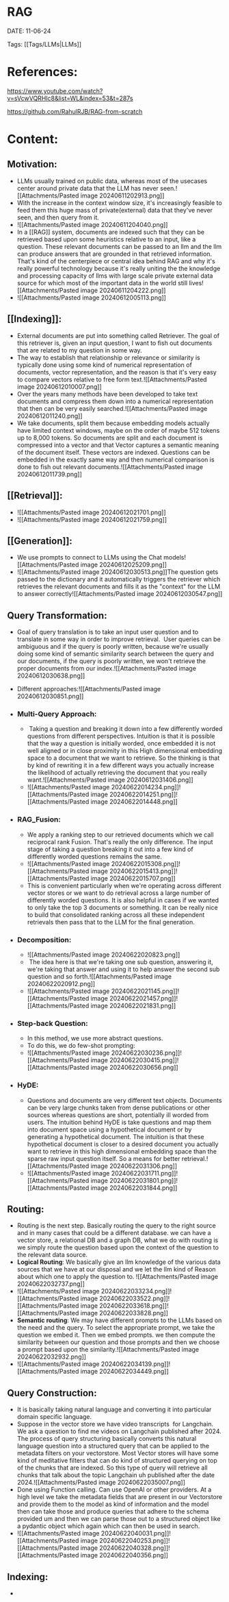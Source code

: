 
# RAG


DATE:  11-06-24


Tags: [[Tags/LLMs|LLMs]]

# References:

https://www.youtube.com/watch?v=sVcwVQRHIc8&list=WL&index=53&t=287s

https://github.com/RahulRJB/RAG-from-scratch



# Content:

## Motivation:

- LLMs usually trained on public data, whereas most of the usecases center around private data that the LLM has never seen.![[Attachments/Pasted image 20240611202913.png]]
- With the increase in the context window size, it's increasingly feasible to feed them this huge mass of private(external) data that they've never seen, and then query from it.
- ![[Attachments/Pasted image 20240611204040.png]]
- In a [[RAG]] system, documents are indexed such that they can be retrieved based upon some heuristics relative to an input, like a question. These relevant documents can be passed to an llm and the llm can produce answers that are grounded in that retrieved information. That's kind of the centerpiece or central idea behind RAG and why it's really powerful technology because it's really uniting the the knowledge and processing capacity of llms with large scale private external data source for which most of the important data in the world still lives![[Attachments/Pasted image 20240611204222.png]]
- ![[Attachments/Pasted image 20240612005113.png]]

## [[Indexing]]:

- External documents are put into something called Retriever. The goal of this retriever is, given an input question, I want to fish out documents that are related to my question in some way. 
- The way to establish that relationship or relevance or similarity is typically done using some kind of numerical representation of documents, vector representation, and the reason is that it's very easy to compare vectors relative to free form text.![[Attachments/Pasted image 20240612010007.png]]
- Over the years many methods have been developed to take text documents and compress them down into a numerical representation that then can be very easily searched.![[Attachments/Pasted image 20240612011240.png]]
- We take documents, split them because embedding models actually have limited context windows, maybe on the order of maybe 512 tokens up to 8,000 tokens. So documents are split and each document is compressed into a vector and that Vector captures a semantic meaning of the document itself. These vectors are indexed. Questions can be embedded in the exactly same way and then numerical comparison is done to fish out relevant documents.![[Attachments/Pasted image 20240612011739.png]]


## [[Retrieval]]:

- ![[Attachments/Pasted image 20240612021701.png]]
- ![[Attachments/Pasted image 20240612021759.png]]



## [[Generation]]:

- We use prompts to connect to LLMs using the Chat models![[Attachments/Pasted image 20240612025209.png]]
- ![[Attachments/Pasted image 20240612030513.png]]The question gets passed to the dictionary and it automatically triggers the retriever which retrieves the relevant documents and fills it as the "context" for the LLM to answer correctly![[Attachments/Pasted image 20240612030547.png]]
 
## Query Transformation:

- Goal of query translation is to take an input user question and to translate in some way in order to improve retrieval.  User queries can be ambiguous and if the query is poorly written, because we're usually doing some kind of semantic similarity search between the query and our documents, if the query is poorly written, we won't retrieve the proper documents from our index.![[Attachments/Pasted image 20240612030638.png]]
- Different approaches:![[Attachments/Pasted image 20240612030851.png]]


- ### Multi-Query Approach:
	-  Taking a question and breaking it down into a few differently worded questions from different perspectives. Intuition is that it is possible that the way a question is initially worded, once embedded it is not well aligned or in close proximity in this High dimensional embedding space to a document that we want to retrieve. So the thinking is that by kind of rewriting it in a few different ways you actually increase the likelihood of actually retrieving the document that you really want.![[Attachments/Pasted image 20240612031406.png]]
	- ![[Attachments/Pasted image 20240622014234.png]]![[Attachments/Pasted image 20240622014251.png]]![[Attachments/Pasted image 20240622014448.png]]


- ### RAG_Fusion:
	
	- We apply a ranking step to our retrieved documents which we call reciprocal rank Fusion. That's really the only difference. The input stage of taking a question breaking it out into a few kind of differently worded questions remains the same.
	- ![[Attachments/Pasted image 20240622015308.png]]![[Attachments/Pasted image 20240622015413.png]]![[Attachments/Pasted image 20240622015707.png]]
	- This is convenient particularly when we're operating across different vector stores or we want to do retrieval across a large number of differently worded questions. It is also helpful in cases if we wanted to only take the top 3 documents or something. It can be really nice to build that consolidated ranking across all these independent retrievals then pass that to the LLM for the final generation.


- ### Decomposition:

	- ![[Attachments/Pasted image 20240622020823.png]]
	-  The idea here is that we're taking one sub question, answering it, we're taking that answer and using it to help answer the second sub question and so forth.![[Attachments/Pasted image 20240622020912.png]]
	- ![[Attachments/Pasted image 20240622021145.png]]![[Attachments/Pasted image 20240622021457.png]]![[Attachments/Pasted image 20240622021831.png]]


- ### Step-back Question:

	- In this method, we use more abstract questions. 
	- To do this, we do few-shot prompting:
	- ![[Attachments/Pasted image 20240622030236.png]]![[Attachments/Pasted image 20240622030415.png]]![[Attachments/Pasted image 20240622030656.png]]


- ### HyDE:

	- Questions and documents are very different text objects. Documents can be very large chunks taken from dense publications or other sources whereas questions are short, potentially ill worded from users. The intuition behind HyDE is take questions and map them into document space using a hypothetical document or by generating a hypothetical document. The intuition is that these hypothetical document is closer to a desired document you actually want to retrieve in this high dimensional embedding space than the sparse raw input question itself. So a means for better retrieval.![[Attachments/Pasted image 20240622031306.png]]
	- ![[Attachments/Pasted image 20240622031711.png]]![[Attachments/Pasted image 20240622031801.png]]![[Attachments/Pasted image 20240622031844.png]]


## Routing:

- Routing is the next step. Basically routing the query to the right source and in many cases that could be a different database. we can have a vector store, a relational DB and a graph DB, what we do with routing is we simply route the question based upon the context of the question to the relevant data source.
- **Logical Routing**: We basically give an llm knowledge of the various data sources that we have at our disposal and we let the llm kind of Reason about which one to apply the question to. ![[Attachments/Pasted image 20240622032737.png]]
- ![[Attachments/Pasted image 20240622033234.png]]![[Attachments/Pasted image 20240622033522.png]]![[Attachments/Pasted image 20240622033618.png]]![[Attachments/Pasted image 20240622033828.png]]
- **Semantic routing**: We may have different prompts to the LLMs based on the need and the query. To select the appropriate prompt, we take the question we embed it. Then we embed prompts. we then compute the similarity between our question and those prompts and then we choose a prompt based upon the similarity.![[Attachments/Pasted image 20240622032932.png]]
- ![[Attachments/Pasted image 20240622034139.png]]![[Attachments/Pasted image 20240622034449.png]]


## Query Construction:

- It is basically taking natural language and converting it into particular domain specific language.
- Suppose in the vector store we have video transcripts  for Langchain. We ask a question to find me videos on Langchain published after 2024. The process of query structuring basically converts this natural language question into a structured query that can be applied to the metadata filters on your vectorstore. Most Vector stores will have some kind of meditative filters that can do kind of structured querying on top of the chunks that are indexed. So this type of query will retrieve all chunks that talk about the topic Langchain uh published after the date 2024.![[Attachments/Pasted image 20240622035007.png]]
- Done using Function calling. Can use OpenAI or other providers. At a high level we take the metadata fields that are present in our Vectorstore and provide them to the model as kind of information and the model then can take those and produce queries that adhere to the schema provided um and then we can parse those out to a structured object like a pydantic object which again which can then be used in search.
- ![[Attachments/Pasted image 20240622040031.png]]![[Attachments/Pasted image 20240622040253.png]]![[Attachments/Pasted image 20240622040328.png]]![[Attachments/Pasted image 20240622040356.png]]


## Indexing:

- 
